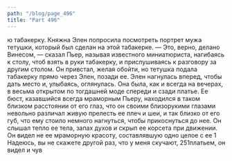 ```yaml
---
path: "/blog/page_496"
title: "Part 496"
---
```


ю табакерку. Княжна Элен попросила посмотреть портрет мужа тетушки, который был сделан на этой табакерке.
— Это, верно, делано Винесом, — сказал Пьер, называя известного миниатюриста, нагибаясь к столу, чтоб взять в руки табакерку, и прислушиваясь к разговору за другим столом.
Он привстал, желая обойти, но тетушка подала табакерку прямо через Элен, позади ее. Элен нагнулась вперед, чтобы дать место и, улыбаясь, оглянулась. Она была, как и всегда на вечерах, в весьма открытом по тогдашней моде спереди и сзади платье. Ее бюст, казавшийся всегда мраморным Пьеру, находился в таком близком расстоянии от его глаз, что он своими близорукими глазами невольно различал живую прелесть ее плеч и шеи, и так близко от его губ, что ему стоило немного нагнуться, чтобы прикоснуться до нее. Он слышал тепло ее тела, запах духов и скрып ее корсета при движении. Он видел не ее мраморную красоту, составлявшую одно целое с ее 1 Надеюсь, вы не скажете другой раз, что у меня скучают,
251платьем, он видел и чув
